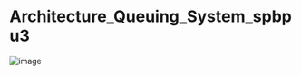 # Architecture_Queuing_System_spbpu3
![image](https://github.com/anutatesl/Architecture_Queuing_System_spbpu3/assets/121693400/f5f28669-a368-4f53-9e9f-2f41b32b93c5)
